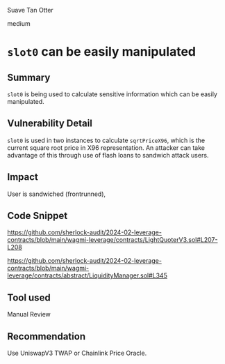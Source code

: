 Suave Tan Otter

medium

# `slot0` can be easily manipulated

## Summary
`slot0` is being used to calculate sensitive information which can be easily manipulated.

## Vulnerability Detail
`slot0` is used in two instances to calculate `sqrtPriceX96`, which is the current square root price in X96 representation. An attacker can take advantage of this through use of flash loans to sandwich attack users.

## Impact
User is sandwiched (frontrunned), 

## Code Snippet
https://github.com/sherlock-audit/2024-02-leverage-contracts/blob/main/wagmi-leverage/contracts/LightQuoterV3.sol#L207-L208

https://github.com/sherlock-audit/2024-02-leverage-contracts/blob/main/wagmi-leverage/contracts/abstract/LiquidityManager.sol#L345

## Tool used
Manual Review

## Recommendation
Use UniswapV3 TWAP or Chainlink Price Oracle.
